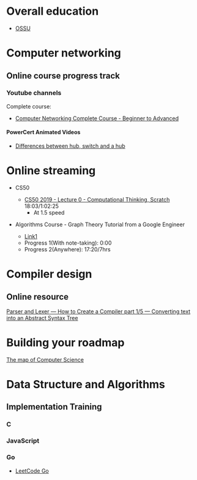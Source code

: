 # Overall education
- [OSSU](https://github.com/ossu/computer-science)

# Computer networking
## Online course progress track
### Youtube channels
Complete course:
- [Computer Networking Complete Course - Beginner to Advanced](https://www.youtube.com/watch?v=QKfk7YFILws)
#### PowerCert Animated Videos
- [Differences between hub, switch and a hub](https://www.youtube.com/watch?v=1z0ULvg_pW8)
# Online streaming
- CS50
  - [CS50 2019 - Lecture 0 - Computational Thinking, Scratch](https://www.youtube.com/watch?v=jjqgP9dpD1k) 18:03/1:02:25
    - At 1.5 speed

- Algorithms Course - Graph Theory Tutorial from a Google Engineer
  - [Link1](https://www.youtube.com/watch?v=09_LlHjoEiY&t=1001s)
  - Progress 1(With note-taking): 0:00
  - Progress 2(Anywhere): 17:20/7hrs


# Compiler design
## Online resource
[Parser and Lexer — How to Create a Compiler part 1/5 — Converting text into an Abstract Syntax Tree](https://www.youtube.com/watch?v=eF9qWbuQLuw)
# Building your roadmap
[The map of Computer Science](https://www.youtube.com/watch?v=SzJ46YA_RaA)


# Data Structure and Algorithms
## Implementation Training
### C
### JavaScript
### Go
- [LeetCode Go](https://github.com/halfrost/LeetCode-Go)
